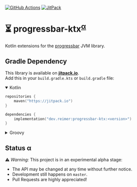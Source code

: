[![GitHub Actions](https://img.shields.io/github/actions/workflow/status/janheinrichmerker/progressbar-ktx/ci.yml?branch=master&style=flat-square)](https://github.com/janheinrichmerker/progressbar-ktx/actions/workflows/ci.yml)
[![JitPack](https://img.shields.io/jitpack/v/github/janheinrichmerker/progressbar-ktx?style=flat-square)](https://jitpack.io/#dev.reimer/progressbar-ktx)

# ⏳ progressbar-ktx<sup>[α](#status-α)</sup>

Kotlin extensions for the [progressbar](https://github.com/ctongfei/progressbar) JVM library.

## Gradle Dependency

This library is available on [**jitpack.io**](https://jitpack.io/#dev.reimer/progressbar-ktx).  
Add this in your `build.gradle.kts` or `build.gradle` file:

<details open><summary>Kotlin</summary>

```kotlin
repositories {
    maven("https://jitpack.io")
}

dependencies {
    implementation("dev.reimer:progressbar-ktx:<version>")
}
```

</details>

<details><summary>Groovy</summary>

```groovy
repositories {
    maven { url 'https://jitpack.io' }
}

dependencies {
    implementation 'dev.reimer:progressbar-ktx:<version>'
}
```

</details>

## Status α

⚠️ _Warning:_ This project is in an experimental alpha stage:
- The API may be changed at any time without further notice.
- Development still happens on `master`.
- Pull Requests are highly appreciated!
